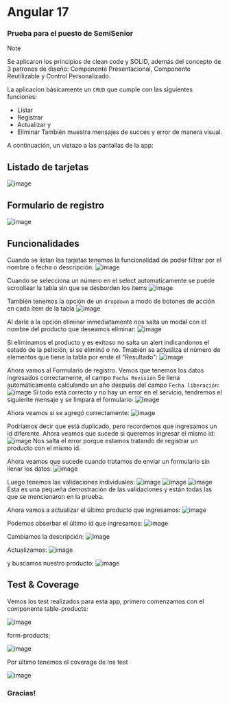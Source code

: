 # Angular 17
### Prueba para el puesto de SemiSenior
> [!NOTE]
> Se aplicaron los principios de clean code y SOLID, además del concepto de 3 patrones de diseño: Componente Presentacional, Componente Reutilizable y Control Personalizado.

La aplicacion básicamente un `CRUD` que cumple con las siguientes funciones:
* Listar
* Registrar
* Actualizar y
* Eliminar
También muestra mensajes de succes y error de manera visual.

A continuación, un vistazo a las pantallas de la app:
## Listado de tarjetas

![image](https://github.com/user-attachments/assets/1f57f75d-f613-4613-85bf-a8f1e88ca2f6)

## Formulario de registro 

![image](https://github.com/user-attachments/assets/fe7c552a-ed2c-4679-a222-b35efc6a7288)

## Funcionalidades
Cuando se listan las tarjetas tenemos la funcionalidad de poder filtrar por el nombre o fecha o descripción:
![image](https://github.com/user-attachments/assets/304a419e-f23c-445c-8e6a-47101bda4ec4)

Cuando se selecciona un número en el select automaticamente se puede scroollear la tabla sin que se desborden los items
![image](https://github.com/user-attachments/assets/44d34890-4344-4a48-9408-71f11e8f94ad)

También tenemos la opción de un `dropdown` a modo de botones de acción en cada ítem de la tabla
![image](https://github.com/user-attachments/assets/d577d3b5-55fe-41ca-aa23-222ffda46dc3)

Al darle a la opción eliminar inmediatamente nos salta un modal con el nombre del producto que deseamos eliminar:
![image](https://github.com/user-attachments/assets/5c94dca8-7f05-42f2-ae4e-378e580c95a9)

Si eliminamos el producto y es exitoso no salta un alert indicandonos el estado de la petición, si se eliminó o no. Tmabién se actualiza el número de elementos que tiene la tabla por ende el "Resultado":
![image](https://github.com/user-attachments/assets/d006579d-1efb-404c-baae-3c39754c3c81)

Ahora vamos al Formulario de registro. Vemos que tenemos los datos ingresados correctamente, el campo `Fecha Revisión` Se llena automáticamente calculando un año después del campo `Fecha liberación`:
![image](https://github.com/user-attachments/assets/d1ad4c7a-bcb1-4d4f-8e8c-cec281f3e727)
Si todo está correcto y no hay un error en el servicio, tendremos el siguiente mensaje y se limpará el formulario:
![image](https://github.com/user-attachments/assets/a38eb24d-7c0f-4bbb-a7d3-52060ae5b87e)

Ahora veamos si se agregó correctamente:
![image](https://github.com/user-attachments/assets/d59bb0fb-eb21-41f0-82de-ac7e7dcdf50a)

Podríamos decir que está duplicado, pero recordemos que ingresamos un id diferente. Ahora veamos que sucede si queremos ingresar el mismo id:
![image](https://github.com/user-attachments/assets/13038fd9-676d-408c-81d0-c365dbdd2fa2)
Nos salta el error porque estamos tratando de registrar un producto con el mismo id.

Ahora veamos que sucede cuando tratamos de enviar un formulario sin llenar los datos:
![image](https://github.com/user-attachments/assets/c98aea57-6fc2-4c52-87e0-7e981778f65a)

Luego tenemos las validaciones individuales:
![image](https://github.com/user-attachments/assets/07a938c1-de7d-47b8-8ccf-4b0efd5edc09)
![image](https://github.com/user-attachments/assets/a46ba757-0661-4d0c-8c84-3a3154e576a7)
![image](https://github.com/user-attachments/assets/c5d230a7-0ae3-4360-8008-3ac2a9cb866f)
Esta es una pequeña demostración de las validaciones y están todas las que se mencionaron en la prueba.

Ahora vamos a actualizar el último producto que ingresamos:
![image](https://github.com/user-attachments/assets/150946e0-4453-4ffe-bf42-24b381437eae)

Podemos obserbar el último id que ingresamos:
![image](https://github.com/user-attachments/assets/8e3c874b-12ba-4a42-8ee3-4c9ea7a96756)

Cambiamos la descripción:
![image](https://github.com/user-attachments/assets/780b3d53-c5bb-4824-9d92-fc4bcc611572)

Actualizamos:
![image](https://github.com/user-attachments/assets/962c2fe8-4dfd-404e-87d5-d0ab85e6ee42)

y buscamos nuestro producto:
![image](https://github.com/user-attachments/assets/4151deaf-3d51-4803-adf5-59a0f4fc4a2c)

## Test & Coverage
Vemos los test realizados para esta app, primero comenzamos con el componente table-products:

![image](https://github.com/user-attachments/assets/d60075d8-d090-40a2-bfe3-92180add6122)

form-products;

![image](https://github.com/user-attachments/assets/c21df0ff-1847-4d1f-92fc-b1e072b35962)

Por último tenemos el coverage de los test

![image](https://github.com/user-attachments/assets/e4cfd94a-3335-43c8-abc2-7b76bb2fbde4)


### Gracias!





















